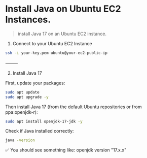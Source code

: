 
# Install Java on Ubuntu EC2 Instances.

> install Java 17 on an Ubuntu EC2 instance.


1. Connect to your Ubuntu EC2 Instance
```sh
ssh -i your-key.pem ubuntu@your-ec2-public-ip
```
⸻

2. Install Java 17

First, update your packages:
```sh
sudo apt update
sudo apt upgrade -y
```
Then install Java 17 (from the default Ubuntu repositories or from ppa:openjdk-r):
```sh
sudo apt install openjdk-17-jdk -y
```
Check if Java installed correctly:
```sh
java -version
```
✅ You should see something like:
openjdk version "17.x.x"


